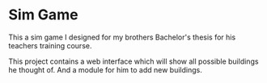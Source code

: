 # Sim Game

This a sim game I designed for my brothers Bachelor's thesis for his teachers training course.

This project contains a web interface which will show all possible buildings he thought of.
And a module for him to add new buildings.
